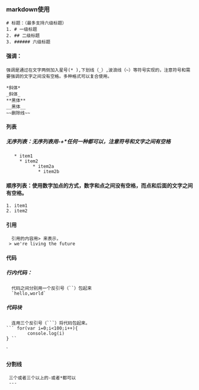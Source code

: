 ### markdown使用
```
# 标题：（最多支持六级标题）
1. # 一级标题
2. ## 二级标题
3. ###### 六级标题
```


#### 强调：
    强调是通过在文字两侧加入星号(* ),下划线（_）,波浪线（~）等符号实现的，注意符号和需要强调的文字之间没有空格。多种格式可以复合使用。
```
*斜体*
_斜体_
**黑体**
__黑体__
~~删除线~~
```

#### 列表
   ##### 无序列表：无序列表用-+*任何一种都可以，注意符号和文字之间有空格
   ```
      * item1
        * item2
             * item2a
               * item2b
   ```
 
####  顺序列表：使用数字加点的方式，数字和点之间没有空格，而点和后面的文字之间有空格。
```
1. item1
2. item2

```

#### 引用
```
  引用的内容用> 来表示，
 > we're living the future 
```

#### 代码
  ##### 行内代码：
  ```
    代码之间分别用一个反引号（``）包起来
    `hello,world`
  ```
  
##### 代码块
```
  连用三个反引号（```）将代码包起来。
``` for(var i=0;i<100;i++){
        console.log(i)
} ``
```
`
#### 分割线
```
 三个或者三个以上的-或者*都可以
 ---
```
  